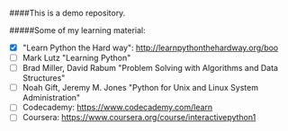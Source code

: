 ####This is a demo repository. 

#####Some of my learning material:

- [X] "Learn Python the Hard way": http://learnpythonthehardway.org/boo
- [ ] Mark Lutz "Learning Python"
- [ ] Brad Miller, David Rabum "Problem Solving with Algorithms and Data Structures"
- [ ] Noah Gift, Jeremy M. Jones "Python for Unix and Linux System Administration"
- [ ] Codecademy: https://www.codecademy.com/learn
- [ ] Coursera: https://www.coursera.org/course/interactivepython1
